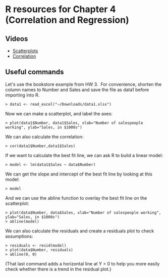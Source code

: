 # R resources for Chapter 4 (Correlation and Regression)

## Videos

*   [Scatterplots](http://www.youtube.com/embed/BnvYHqIptv4)
*   [Correlation](http://www.youtube.com/embed/GHYiLM6ZMEY)

## Useful commands

Let's use the bookstore example from HW 3.  For convenience, shorten the column names to Number and Sales and save the file as data1 before importing into R.

	> data1 <- read_excel("~/Downloads/data1.xlsx")

Now we can make a scatterplot, and label the axes:

	> plot(data1$Number, data1$Sales, xlab="Number of salespeople working", ylab="Sales, in $1000s")

We can also calculate the correlation:

	> cor(data1$Number,data1$Sales)

If we want to calculate the best fit line, we can ask R to build a linear model:

	> model <- lm(data1$Sales ~ data$Number)

We can get the slope and intercept of the best fit line by looking at this model:

	> model

And we can use the abline function to overlay the best fit line on the scatterplot:

	> plot(data$Number, data$Sales, xlab="Number of salespeople working", ylab="Sales, in $1000s")  
	> abline(model)

We can also calculate the residuals and create a residuals plot to check assumptions:

	> residuals <- resid(model)  
	> plot(data$Number, residuals)  
	> abline(0, 0)

(That last command adds a horizontal line at Y = 0 to help you more easily check whether there is a trend in the residual plot.)